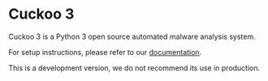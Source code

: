 # Cuckoo 3
Cuckoo 3 is a Python 3 open source automated malware analysis system.

For setup instructions, please refer to our [documentation](https://github.com/cert-ee/cuckoo3/blob/main/docs/src/installation/cuckoo.md).

This is a development version, we do not recommend its use in production.
